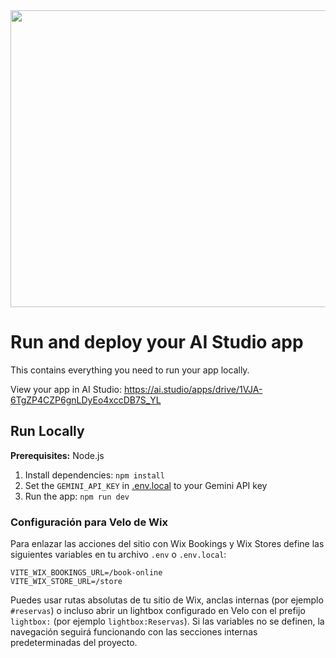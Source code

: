 <div align="center">
<img width="1200" height="475" alt="GHBanner" src="https://github.com/user-attachments/assets/0aa67016-6eaf-458a-adb2-6e31a0763ed6" />
</div>

# Run and deploy your AI Studio app

This contains everything you need to run your app locally.

View your app in AI Studio: https://ai.studio/apps/drive/1VJA-6TgZP4CZP6gnLDyEo4xccDB7S_YL

## Run Locally

**Prerequisites:**  Node.js


1. Install dependencies:
   `npm install`
2. Set the `GEMINI_API_KEY` in [.env.local](.env.local) to your Gemini API key
3. Run the app:
   `npm run dev`

### Configuración para Velo de Wix

Para enlazar las acciones del sitio con Wix Bookings y Wix Stores define las siguientes variables en tu archivo `.env` o `.env.local`:

```
VITE_WIX_BOOKINGS_URL=/book-online
VITE_WIX_STORE_URL=/store
```

Puedes usar rutas absolutas de tu sitio de Wix, anclas internas (por ejemplo `#reservas`) o incluso abrir un lightbox configurado en Velo con el prefijo `lightbox:` (por ejemplo `lightbox:Reservas`). Si las variables no se definen, la navegación seguirá funcionando con las secciones internas predeterminadas del proyecto.
